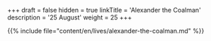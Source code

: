 +++
draft = false
hidden = true
linkTitle = 'Alexander the Coalman'
description = '25 August'
weight = 25
+++

{{% include file="content/en/lives/alexander-the-coalman.md" %}}
